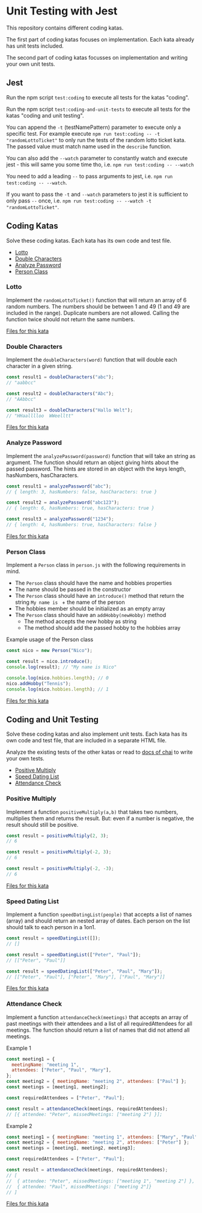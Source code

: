 # Unit Testing with Jest

This repository contains different coding katas.

The first part of coding katas focuses on implementation. Each kata already has unit tests included.

The second part of coding katas focusses on implementation and writing your own unit tests.

## Jest

Run the npm script `test:coding` to execute all tests for the katas "coding".

Run the npm script `test:coding-and-unit-tests` to execute all tests for the katas "coding and unit testing".

You can append the `-t` (testNamePattern) parameter to execute only a specific test. For example execute `npm run test:coding -- -t "randomLottoTicket"` to only run the tests of the random lotto ticket kata. The passed value must match name used in the `describe` function.

You can also add the `--watch` parameter to constantly watch and execute jest - this will same you some time tho, i.e. `npm run test:coding -- --watch`

You need to add a leading `--` to pass arguments to jest, i.e. `npm run test:coding -- --watch`.

If you want to pass the `-t` and `--watch` parameters to jest it is sufficient to only pass `--` once, i.e. `npm run test:coding -- --watch -t "randomLottoTicket"`.

## Coding Katas

Solve these coding katas. Each kata has its own code and test file.

- [Lotto](#Lotto)
- [Double Characters](#Double-Characters)
- [Analyze Password](#Analyze-Password)
- [Person Class](#Person-Class)

### Lotto

Implement the `randomLottoTicket()` function that will return an array of 6 random numbers. The numbers should be between 1 and 49 (1 and 49 are included in the range). Duplicate numbers are not allowed. Calling the function twice should not return the same numbers.

[Files for this kata](/coding-only/lotto/)

### Double Characters

Implement the `doubleCharacters(word)` function that will double each character in a given string.

```js
const result1 = doubleCharacters("abc");
// "aabbcc"

const result2 = doubleCharacters("Abc");
// "AAbbcc"

const result3 = doubleCharacters("Hallo Welt");
// "HHaalllloo  WWeelltt"
```

[Files for this kata](/coding-only/double-characters/)

### Analyze Password

Implement the `analyzePassword(password)` function that will take an string as argument. The function should return an object giving hints about the passed password. The hints are stored in an object with the keys length, hasNumbers, hasCharacters.

```js
const result1 = analyzePassword("abc");
// { length: 3, hasNumbers: false, hasCharacters: true }

const result2 = analyzePassword("abc123");
// { length: 6, hasNumbers: true, hasCharacters: true }

const result3 = analyzePassword("1234");
// { length: 4, hasNumbers: true, hasCharacters: false }
```

[Files for this kata](/coding-only/analyze-passwords/)

### Person Class

Implement a `Person` class in `person.js` with the following requirements in mind.

- The `Person` class should have the name and hobbies properties
- The name should be passed in the constructor
- The `Person` class should have an `introduce()` method that return the string `My name is ` + the name of the person
- The hobbies member should be initialized as an empty array
- The `Person` class should have an `addHobby(newHobby)` method
  - The method accepts the new hobby as string
  - The method should add the passed hobby to the hobbies array

Example usage of the Person class

```js
const nico = new Person("Nico");

const result = nico.introduce();
console.log(result); // "My name is Nico"

console.log(nico.hobbies.length); // 0
nico.addHobby("Tennis");
console.log(nico.hobbies.length); // 1
```

[Files for this kata](/coding-only/person/)

## Coding and Unit Testing

Solve these coding katas and also implement unit tests. Each kata has its own code and test file, that are included in a separate HTML file.

Analyze the existing tests of the other katas or read to [docs of chai](https://www.chaijs.com/api/bdd/) to write your own tests.

- [Positive Multiply](#Positive-Multiply)
- [Speed Dating List](#Speed-Dating-List)
- [Attendance Check](#Attendance-Check)

### Positive Multiply

Implement a function `positiveMultiply(a,b)` that takes two numbers, multiplies them and returns the result. But: even if a number is negative, the result should still be positive.

```js
const result = positiveMultiply(2, 3);
// 6

const result = positiveMultiply(-2, 3);
// 6

const result = positiveMultiply(-2, -3);
// 6
```

[Files for this kata](/coding-and-unit-tests/positive-multiply/)

### Speed Dating List

Implement a function `speedDatingList(people)` that accepts a list of names (array) and should return an nested array of dates. Each person on the list should talk to each person in a 1on1.

```js
const result = speedDatingList([]);
// []

const result = speedDatingList(["Peter", "Paul"]);
// [["Peter", "Paul"]]

const result = speedDatingList(["Peter", "Paul", "Mary"]);
// [["Peter", "Paul"], ["Peter", "Mary"], ["Paul", "Mary"]]
```

[Files for this kata](/coding-and-unit-tests/speed-dating-list/)

### Attendance Check

Implement a function `attendanceCheck(meetings)` that accepts an array of past meetings with their attendees and a list of all requiredAttendees for all meetings. The function should return a list of names that did not attend all meetings.

Example 1

```js
const meeting1 = {
  meetingName: "meeting 1",
  attendees: ["Peter", "Paul", "Mary"],
};
const meeting2 = { meetingName: "meeting 2", attendees: ["Paul"] };
const meetings = [meeting1, meeting2];

const requiredAttendees = ["Peter", "Paul"];

const result = attendanceCheck(meetings, requiredAttendees);
// [{ attendee: "Peter", missedMeetings: ["meeting 2"] }];
```

Example 2

```js
const meeting1 = { meetingName: "meeting 1", attendees: ["Mary", "Paul"] };
const meeting2 = { meetingName: "meeting 2", attendees: ["Peter"] };
const meetings = [meeting1, meeting2, meeting3];

const requiredAttendees = ["Peter", "Paul"];

const result = attendanceCheck(meetings, requiredAttendees);
// [
//  { attendee: "Peter", missedMeetings: ["meeting 1", "meeting 2"] },
//  { attendee: "Paul", missedMeetings: ["meeting 2"]}
// ]
```

[Files for this kata](/coding-and-unit-tests/attendance-check/)
